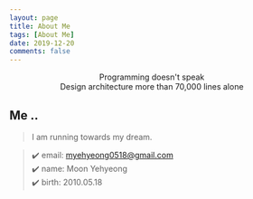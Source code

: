 ```yaml
---
layout: page
title: About Me
tags: [About Me]
date: 2019-12-20
comments: false
---
```

    
<center>Programming doesn't speak<br/>Design architecture more than 70,000 lines alone</center>

## Me ..

> I am running towards my dream.


> ✔️ email: myehyeong0518@gmail.com <br/>
> ✔️ name: Moon Yehyeong <br/>
> ✔️ birth: 2010.05.18
